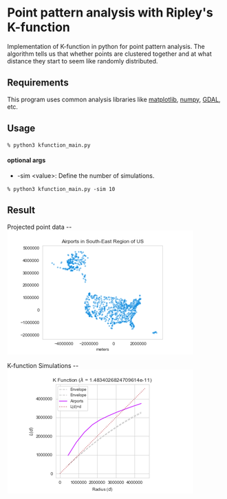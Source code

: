 # Point pattern analysis with Ripley's K-function
Implementation of K-function in python for point pattern analysis. The algorithm tells us that whether points are clustered together and at what distance they start to seem like randomly distributed.

## Requirements
This program uses common analysis libraries like [matplotlib](https://matplotlib.org), [numpy](https://numpy.org), [GDAL](https://gdal.org/python/), etc.

## Usage
```
% python3 kfunction_main.py
```
#### optional args
* -sim \<value\>: Define the number of simulations.
```
% python3 kfunction_main.py -sim 10
```

## Result
Projected point data --
![point-data][points]

K-function Simulations --
![Kfunc-graph][kfunc]

[points]: Images/points.png
[kfunc]: Images/sim.png
